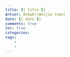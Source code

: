 ```yaml
---
title: {{ title }}
Antuor: AnSwEr(Weijie Yuan)
date: {{ date }}
comments: true
toc: true
categories: 
tags:
    -
    -
---
```

